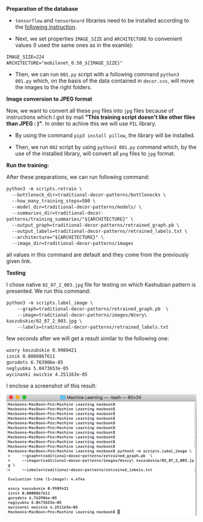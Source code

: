 **Preparation of the database**

* `tensorflow` and `tensorboard` libraries need to be installed according to the [following instruction](https://codelabs.developers.google.com/codelabs/tensorflow-for-poets).

* Next, we set properties `IMAGE_SIZE` and `ARCHITECTURE` to convenient values (I used the same ones as in the examle):

```
IMAGE_SIZE=224
ARCHITECTURE="mobilenet_0.50_${IMAGE_SIZE}"
```

* Then, we can run `001.py` script with a following command `python3 001.py` which, on the basis of the data contained in `decor.cvs`, will move the images to the right folders.

**Image conversion to JPEG format**

Now, we want to convert all these `png` files into `jpg` files because of instructions which I got by mail **"This training script doesn't like other files than JPEG : )"**. In order to achive this we will use `PIL` library.

* By using the command `pip3 install pillow`, the library will be installed.

* Then, we run `002` script by using `python3 001.py` command which, by the use of the installed library, will convert all `png` files to `jpg` format.

**Run the training:**

After these preparations, we can run following command:

```
python3 -m scripts.retrain \
  --bottleneck_dir=traditional-decor-patterns/bottlenecks \
  --how_many_training_steps=500 \
  --model_dir=traditional-decor-patterns/models/ \
  --summaries_dir=traditional-decor-patterns/training_summaries/"${ARCHITECTURE}" \
  --output_graph=traditional-decor-patterns/retrained_graph.pb \
  --output_labels=traditional-decor-patterns/retrained_labels.txt \
  --architecture="${ARCHITECTURE}" \
  --image_dir=traditional-decor-patterns/images
```

all values in this command are default and they come from the previously given link.

**Testing**

I chose native `02_07_2_003.jpg` file for testing on which Kashubian pattern is presented. We run this command:

```
python3 -m scripts.label_image \
    --graph=traditional-decor-patterns/retrained_graph.pb  \
    --image=traditional-decor-patterns/images/Wzory\ kaszubskie/02_07_2_003.jpg \
    --labels=traditional-decor-patterns/retrained_labels.txt
```
 few seconds after we will get a result similar to the following one:

```
wzory kaszubskie 0.9989421
iznik 0.0008867611
gorodets 6.763906e-05
neglyubka 5.0473653e-05
wycinanki owickie 4.251163e-05
```

I enclose a screenshot of this result:

![Accurancy](AccurancyScreenshot.png)
